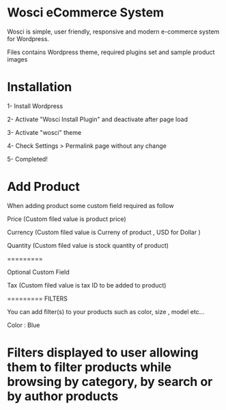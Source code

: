 Wosci eCommerce System
=====
Wosci is simple, user friendly, responsive and modern e-commerce system for Wordpress.

Files contains Wordpress theme, required plugins set and sample product images


Installation
=====
1- Install Wordpress

2- Activate "Wosci Install Plugin" and deactivate after page load

3- Activate "wosci" theme

4- Check Settings > Permalink page without any change

5- Completed!


Add Product
=====
When adding product some custom field required as follow

Price  (Custom filed value is product price)

Currency  (Custom filed value is Curreny of product , USD  for Dollar )

Quantity  (Custom filed value is stock quantity of product)


=========

Optional Custom Field


Tax (Custom filed value is tax ID to be added to product)

=========
FILTERS

You can add filter(s) to your products such as color, size , model etc...

Color : Blue


Filters displayed to user allowing them to filter products while browsing by category, by search or by author products
=========


